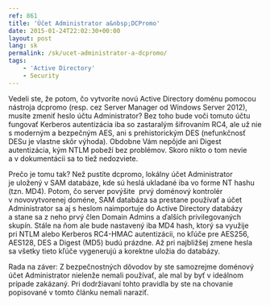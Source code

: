 ```yaml
---
ref: 861
title: 'Účet Administrator a&nbsp;DCPromo'
date: 2015-01-24T22:02:30+00:00
layout: post
lang: sk
permalink: /sk/ucet-administrator-a-dcpromo/
tags:
    - 'Active Directory'
    - Security
---
```


Vedeli ste, že potom, čo vytvoríte novú Active Directory doménu pomocou nástroja dcpromo (resp. cez&nbsp;Server Manager od&nbsp;Windows Server 2012), musíte zmeniť heslo účtu Administrator? Bez toho bude voči tomuto účtu fungovať Kerberos autentizácia iba so&nbsp;zastaralým šifrovaním RC4, ale už nie s moderným a bezpečným AES, ani s prehistorickým DES (nefunkčnosť DESu je vlastne skôr výhoda). Obdobne Vám nepôjde ani Digest autentizácia, kým NTLM pobeží bez problémov. Skoro nikto o tom nevie a v dokumentácii sa&nbsp;to tiež nedozviete.

<!--more-->

Prečo je&nbsp;tomu tak? Než pustíte dcpromo, lokálny účet Administrator je uložený v SAM databáze, kde sú heslá ukladané iba vo forme NT hashu (tzn. MD4). Potom, čo server povýšite  prvý doménový kontrolér v novovytvorenej doméne, SAM databáza sa&nbsp;prestane používať a účet Administrator sa&nbsp;aj s heslom naimportuje do Active Directory databázy a stane sa&nbsp;z neho prvý člen Domain Admins a&nbsp;ďalších privilegovaných skupín. Stále na ňom ale bude nastavený iba MD4 hash, ktorý sa&nbsp;využije pri NTLM alebo Kerberos RC4-HMAC autentizácii, no kľúče pre AES256, AES128, DES a Digest (MD5) budú prázdne. Až pri najbližšej zmene hesla sa&nbsp;všetky tieto kľúče vygenerujú a korektne uložia do databázy.

Rada na&nbsp;záver: Z bezpečnostných dôvodov by ste samozrejme doménový účet Administrator nielenže nemali používať, ale mal by byť v ideálnom prípade zakázaný. Pri dodržiavaní tohto pravidla by&nbsp;ste na chovanie popisované v&nbsp;tomto článku nemali naraziť.
